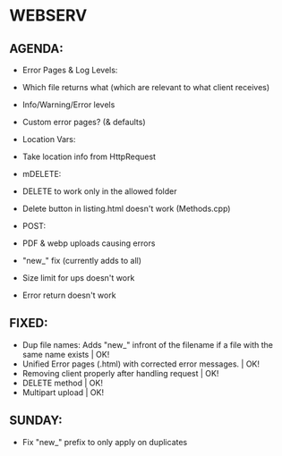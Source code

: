# WEBSERV

## AGENDA:

* Error Pages & Log Levels:
 * Which file returns what (which are relevant to what client receives)
 * Info/Warning/Error levels
 * Custom error pages? (& defaults)


* Location Vars:
 * Take location info from HttpRequest

* mDELETE:
 * DELETE to work only in the allowed folder
 * Delete button in listing.html doesn't work (Methods.cpp)

* POST:
 * PDF & webp uploads causing errors
 * "new_" fix (currently adds to all)
 * Size limit for ups doesn't work
 * Error return doesn't work

## FIXED:
* Dup file names: Adds  "new_" infront of the filename if a file with the same name exists | OK!
* Unified Error pages (.html) with corrected error messages. | OK!
* Removing client properly after handling request | OK!
* DELETE method | OK!
* Multipart upload | OK!


## SUNDAY:
* Fix "new_" prefix to only apply on duplicates

